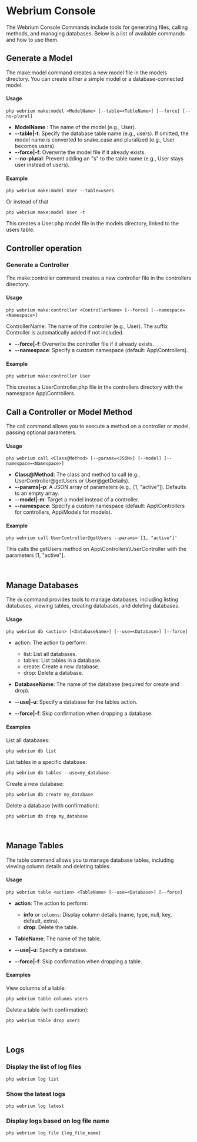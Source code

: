 # Webrium Console



The Webrium Console Commands include tools for generating files, calling methods, and managing databases. Below is a list of available commands and how to use them.


## Generate a Model

The make:model command creates a new model file in the models directory. You can create either a simple model or a database-connected model.

#### Usage
```
php webrium make:model <ModelName> [--table=<TableName>] [--force] [--no-plural]
```

 - **ModelName** : The name of the model (e.g., User).
 - **--table|-t**: Specify the database table name (e.g., users). If omitted, the model name is converted to snake_case and pluralized (e.g., User becomes users).
- **--force|-f**: Overwrite the model file if it already exists.
- **--no-plural**: Prevent adding an "s" to the table name (e.g., User stays user instead of users).

#### Example
```
php webrium make:model User --table=users
```
Or instead of that
```
php webrium make:model User -t
```

This creates a User.php model file in the models directory, linked to the users table.


## Controller operation


### Generate a Controller

The make:controller command creates a new controller file in the controllers directory.

#### Usage
```
php webrium make:controller <ControllerName> [--force] [--namespace=<Namespace>]
```


ControllerName: The name of the controller (e.g., User). The suffix Controller is automatically added if not included.

- **--force|-f**: Overwrite the controller file if it already exists.
- **--namespace**: Specify a custom namespace (default: App\Controllers).

#### Example

```
php webrium make:controller User
```

This creates a UserController.php file in the controllers directory with the namespace App\Controllers.



## Call a Controller or Model Method

The call command allows you to execute a method on a controller or model, passing optional parameters.

#### Usage

```
php webrium call <Class@Method> [--params=<JSON>] [--model] [--namespace=<Namespace>]
```

- **Class@Method**: The class and method to call (e.g., UserController@getUsers or User@getDetails).
- **--params|-p**: A JSON array of parameters (e.g., [1, "active"]). Defaults to an empty array.
- **--model|-m**: Target a model instead of a controller.
- **--namespace**: Specify a custom namespace (default: App\Controllers for controllers, App\Models for models).


#### Example

```
php webrium call UserController@getUsers --params='[1, "active"]'
```

This calls the getUsers method on App\Controllers\UserController with the parameters [1, "active"].

<br>


## Manage Databases

The `db` command provides tools to manage databases, including listing databases, viewing tables, creating databases, and deleting databases.

#### Usage

```
php webrium db <action> [<DatabaseName>] [--use=<Database>] [--force]
```

- action: The action to perform:
  - list: List all databases.
  - tables: List tables in a database.
  - create: Create a new database.
  - drop: Delete a database.

- **DatabaseName**: The name of the database (required for create and drop).
- **--use|-u**: Specify a database for the tables action.
- **--force|-f**: Skip confirmation when dropping a database.


#### Examples

List all databases:
```
php webrium db list
```

List tables in a specific database:
```
php webrium db tables --use=my_database
```

Create a new database:

```
php webrium db create my_database
```

Delete a database (with confirmation):
```
php webrium db drop my_database
```



<br>


## Manage Tables

The table command allows you to manage database tables, including viewing column details and deleting tables.

#### Usage
```
php webrium table <action> <TableName> [--use=<Database>] [--force]
```

- **action**: The action to perform:
  - **info** or `columns`: Display column details (name, type, null, key, default, extra).
  - **drop**: Delete the table.

- **TableName**: The name of the table.
- **--use|-u**: Specify a database.
- **--force|-f**: Skip confirmation when dropping a table.

#### Examples

View columns of a table:
```
php webrium table columns users 
```

Delete a table (with confirmation):
```
php webrium table drop users
```

<br>

## Logs

### Display the list of log files

```
php webrium log list
```

### Show the latest logs

```
php webrium log latest
```

### Display logs based on log file name

```
php webrium log file {log_file_name}
```

<br>



